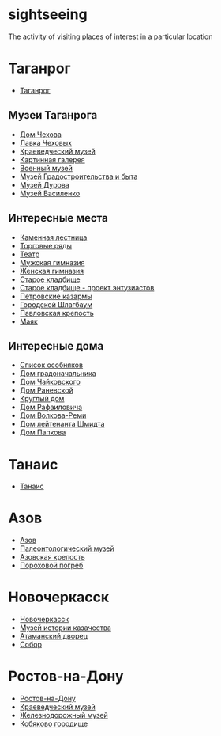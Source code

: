 # sightseeing
The activity of visiting places of interest in a particular location

# Таганрог
- [Таганрог](https://ru.wikipedia.org/wiki/%D0%A2%D0%B0%D0%B3%D0%B0%D0%BD%D1%80%D0%BE%D0%B3)
## Музеи Таганрога
- [Дом Чехова](https://ru.wikipedia.org/wiki/%D0%94%D0%BE%D0%BC%D0%B8%D0%BA_%D0%A7%D0%B5%D1%85%D0%BE%D0%B2%D0%B0)
- [Лавка Чеховых](https://ru.wikipedia.org/wiki/%D0%9B%D0%B0%D0%B2%D0%BA%D0%B0_%D0%A7%D0%B5%D1%85%D0%BE%D0%B2%D1%8B%D1%85)
- [Краеведческий музей](https://ru.wikipedia.org/wiki/%D0%98%D1%81%D1%82%D0%BE%D1%80%D0%B8%D0%BA%D0%BE-%D0%BA%D1%80%D0%B0%D0%B5%D0%B2%D0%B5%D0%B4%D1%87%D0%B5%D1%81%D0%BA%D0%B8%D0%B9_%D0%BC%D1%83%D0%B7%D0%B5%D0%B9_(%D0%A2%D0%B0%D0%B3%D0%B0%D0%BD%D1%80%D0%BE%D0%B3))
- [Картинная галерея](https://ru.wikipedia.org/wiki/%D0%A2%D0%B0%D0%B3%D0%B0%D0%BD%D1%80%D0%BE%D0%B3%D1%81%D0%BA%D0%B8%D0%B9_%D1%85%D1%83%D0%B4%D0%BE%D0%B6%D0%B5%D1%81%D1%82%D0%B2%D0%B5%D0%BD%D0%BD%D1%8B%D0%B9_%D0%BC%D1%83%D0%B7%D0%B5%D0%B9)
- [Военный музей](https://ru.wikipedia.org/wiki/%D0%A2%D0%B0%D0%B3%D0%B0%D0%BD%D1%80%D0%BE%D0%B3%D1%81%D0%BA%D0%B8%D0%B9_%D0%B2%D0%BE%D0%B5%D0%BD%D0%BD%D0%BE-%D0%B8%D1%81%D1%82%D0%BE%D1%80%D0%B8%D1%87%D0%B5%D1%81%D0%BA%D0%B8%D0%B9_%D0%BC%D1%83%D0%B7%D0%B5%D0%B9)
- [Музей Градостроительства и быта](https://ru.wikipedia.org/wiki/%D0%9C%D1%83%D0%B7%D0%B5%D0%B9_%D0%B3%D1%80%D0%B0%D0%B4%D0%BE%D1%81%D1%82%D1%80%D0%BE%D0%B8%D1%82%D0%B5%D0%BB%D1%8C%D1%81%D1%82%D0%B2%D0%B0_%D0%B8_%D0%B1%D1%8B%D1%82%D0%B0)
- [Музей Дурова](https://ru.wikipedia.org/wiki/%D0%9C%D1%83%D0%B7%D0%B5%D0%B9_%D0%90._%D0%90._%D0%94%D1%83%D1%80%D0%BE%D0%B2%D0%B0)
- [Музей Василенко](https://ru.wikipedia.org/wiki/%D0%9C%D1%83%D0%B7%D0%B5%D0%B9_%D0%98._%D0%94._%D0%92%D0%B0%D1%81%D0%B8%D0%BB%D0%B5%D0%BD%D0%BA%D0%BE)
## Интересные места
- [Каменная лестница](https://ru.wikipedia.org/wiki/%D0%9A%D0%B0%D0%BC%D0%B5%D0%BD%D0%BD%D0%B0%D1%8F_%D0%BB%D0%B5%D1%81%D1%82%D0%BD%D0%B8%D1%86%D0%B0_(%D0%A2%D0%B0%D0%B3%D0%B0%D0%BD%D1%80%D0%BE%D0%B3))
- [Торговые ряды](https://ru.wikipedia.org/wiki/%D0%90%D0%BB%D0%B5%D0%BA%D1%81%D0%B0%D0%BD%D0%B4%D1%80%D0%BE%D0%B2%D1%81%D0%BA%D0%B8%D0%B5_%D1%82%D0%BE%D1%80%D0%B3%D0%BE%D0%B2%D1%8B%D0%B5_%D1%80%D1%8F%D0%B4%D1%8B)
- [Театр](https://ru.wikipedia.org/wiki/%D0%A2%D0%B0%D0%B3%D0%B0%D0%BD%D1%80%D0%BE%D0%B3%D1%81%D0%BA%D0%B8%D0%B9_%D0%B4%D1%80%D0%B0%D0%BC%D0%B0%D1%82%D0%B8%D1%87%D0%B5%D1%81%D0%BA%D0%B8%D0%B9_%D1%82%D0%B5%D0%B0%D1%82%D1%80_%D0%B8%D0%BC%D0%B5%D0%BD%D0%B8_%D0%90._%D0%9F._%D0%A7%D0%B5%D1%85%D0%BE%D0%B2%D0%B0)
- [Мужская гимназия](https://ru.wikipedia.org/wiki/%D0%93%D0%B8%D0%BC%D0%BD%D0%B0%D0%B7%D0%B8%D1%8F_%E2%84%96_2_%D0%B8%D0%BC%D0%B5%D0%BD%D0%B8_%D0%90._%D0%9F._%D0%A7%D0%B5%D1%85%D0%BE%D0%B2%D0%B0)
- [Женская гимназия](https://ru.wikipedia.org/wiki/%D0%9C%D0%B0%D1%80%D0%B8%D0%B8%D0%BD%D1%81%D0%BA%D0%B0%D1%8F_%D0%B3%D0%B8%D0%BC%D0%BD%D0%B0%D0%B7%D0%B8%D1%8F_(%D0%A2%D0%B0%D0%B3%D0%B0%D0%BD%D1%80%D0%BE%D0%B3))
- [Старое кладбище](https://ru.wikipedia.org/wiki/%D0%A1%D1%82%D0%B0%D1%80%D0%BE%D0%B5_%D0%B3%D0%BE%D1%80%D0%BE%D0%B4%D1%81%D0%BA%D0%BE%D0%B5_%D0%BA%D0%BB%D0%B0%D0%B4%D0%B1%D0%B8%D1%89%D0%B5_(%D0%A2%D0%B0%D0%B3%D0%B0%D0%BD%D1%80%D0%BE%D0%B3))
- [Старое кладбище - проект энтузиастов](http://cemetery.su/)
- [Петровские казармы](https://ru.wikipedia.org/wiki/%D0%9F%D0%B5%D1%82%D1%80%D0%BE%D0%B2%D1%81%D0%BA%D0%B8%D0%B5_%D0%BA%D0%B0%D0%B7%D0%B0%D1%80%D0%BC%D1%8B_(%D0%A2%D0%B0%D0%B3%D0%B0%D0%BD%D1%80%D0%BE%D0%B3))
- [Городской Шлагбаум](https://ru.wikipedia.org/wiki/%D0%A1%D0%BA%D0%B2%D0%B5%D1%80_%C2%AB%D0%A3_%D1%88%D0%BB%D0%B0%D0%B3%D0%B1%D0%B0%D1%83%D0%BC%D0%B0%C2%BB)
- [Павловская крепость](https://ru.wikipedia.org/wiki/%D0%9F%D0%B0%D0%B2%D0%BB%D0%BE%D0%B2%D1%81%D0%BA%D0%B0%D1%8F_%D0%BA%D1%80%D0%B5%D0%BF%D0%BE%D1%81%D1%82%D1%8C)
- [Маяк](https://ru.wikipedia.org/wiki/%D0%A2%D0%B0%D0%B3%D0%B0%D0%BD%D1%80%D0%BE%D0%B3%D1%81%D0%BA%D0%B8%D0%B9_%D0%BC%D0%B0%D1%8F%D0%BA)
## Интересные дома
- [Список особняков](https://ru.wikipedia.org/wiki/%D0%9A%D0%B0%D1%82%D0%B5%D0%B3%D0%BE%D1%80%D0%B8%D1%8F:%D0%9E%D1%81%D0%BE%D0%B1%D0%BD%D1%8F%D0%BA%D0%B8_%D0%A2%D0%B0%D0%B3%D0%B0%D0%BD%D1%80%D0%BE%D0%B3%D0%B0)
- [Дом градоначальника](https://ru.wikipedia.org/wiki/%D0%94%D0%BE%D0%BC_%D0%B3%D1%80%D0%B0%D0%B4%D0%BE%D0%BD%D0%B0%D1%87%D0%B0%D0%BB%D1%8C%D0%BD%D0%B8%D0%BA%D0%B0_(%D0%A2%D0%B0%D0%B3%D0%B0%D0%BD%D1%80%D0%BE%D0%B3))
- [Дом Чайковского](https://ru.wikipedia.org/wiki/%D0%94%D0%BE%D0%BC_%D0%A7%D0%B0%D0%B9%D0%BA%D0%BE%D0%B2%D1%81%D0%BA%D0%BE%D0%B3%D0%BE_(%D0%A2%D0%B0%D0%B3%D0%B0%D0%BD%D1%80%D0%BE%D0%B3))
- [Дом Раневской](https://ru.wikipedia.org/wiki/%D0%9C%D1%83%D0%B7%D0%B5%D0%B9_%D0%A4%D0%B0%D0%B8%D0%BD%D1%8B_%D0%A0%D0%B0%D0%BD%D0%B5%D0%B2%D1%81%D0%BA%D0%BE%D0%B9)
- [Круглый дом](https://ru.wikipedia.org/wiki/%D0%9A%D1%80%D1%83%D0%B3%D0%BB%D1%8B%D0%B9_%D0%B4%D0%BE%D0%BC_(%D0%A2%D0%B0%D0%B3%D0%B0%D0%BD%D1%80%D0%BE%D0%B3))
- [Дом Рафаиловича](https://ru.wikipedia.org/wiki/%D0%94%D0%BE%D0%BC_%D0%A0%D0%B0%D1%84%D0%B0%D0%B8%D0%BB%D0%BE%D0%B2%D0%B8%D1%87%D0%B0)
- [Дом Волкова-Реми](https://ru.wikipedia.org/wiki/%D0%94%D0%BE%D0%BC_%D0%92%D0%BE%D0%BB%D0%BA%D0%BE%D0%B2%D0%B0-%D0%A0%D0%B5%D0%BC%D0%B8)
- [Дом лейтенанта Шмидта](https://ru.wikipedia.org/wiki/%D0%94%D0%BE%D0%BC_%D0%9A%D0%B0%D0%BC%D0%B1%D1%83%D1%80%D0%BE%D0%B2%D0%B0_(%D0%A2%D0%B0%D0%B3%D0%B0%D0%BD%D1%80%D0%BE%D0%B3))
- [Дом Папкова](https://ru.wikipedia.org/wiki/%D0%94%D0%BE%D0%BC_%D0%9F%D0%B0%D0%BF%D0%BA%D0%BE%D0%B2%D0%B0)


# Танаис
- [Танаис](https://ru.wikipedia.org/wiki/%D0%A2%D0%B0%D0%BD%D0%B0%D0%B8%D1%81_(%D0%B3%D0%BE%D1%80%D0%BE%D0%B4))


# Азов
- [Азов](https://ru.wikipedia.org/wiki/%D0%90%D0%B7%D0%BE%D0%B2)
- [Палеонтологический музей](https://ru.wikipedia.org/wiki/%D0%90%D0%B7%D0%BE%D0%B2%D1%81%D0%BA%D0%B8%D0%B9_%D0%B8%D1%81%D1%82%D0%BE%D1%80%D0%B8%D0%BA%D0%BE-%D0%B0%D1%80%D1%85%D0%B5%D0%BE%D0%BB%D0%BE%D0%B3%D0%B8%D1%87%D0%B5%D1%81%D0%BA%D0%B8%D0%B9_%D0%B8_%D0%BF%D0%B0%D0%BB%D0%B5%D0%BE%D0%BD%D1%82%D0%BE%D0%BB%D0%BE%D0%B3%D0%B8%D1%87%D0%B5%D1%81%D0%BA%D0%B8%D0%B9_%D0%BC%D1%83%D0%B7%D0%B5%D0%B9-%D0%B7%D0%B0%D0%BF%D0%BE%D0%B2%D0%B5%D0%B4%D0%BD%D0%B8%D0%BA)
- [Азовская крепость](https://ru.wikipedia.org/wiki/%D0%90%D0%B7%D0%BE%D0%B2%D1%81%D0%BA%D0%B0%D1%8F_%D0%BA%D1%80%D0%B5%D0%BF%D0%BE%D1%81%D1%82%D1%8C)
- [Пороховой погреб](https://ru.wikipedia.org/wiki/%D0%9F%D0%BE%D1%80%D0%BE%D1%85%D0%BE%D0%B2%D0%BE%D0%B9_%D0%BF%D0%BE%D0%B3%D1%80%D0%B5%D0%B1_(%D0%90%D0%B7%D0%BE%D0%B2))

# Новочеркасск
- [Новочеркасск](https://ru.wikipedia.org/wiki/%D0%9D%D0%BE%D0%B2%D0%BE%D1%87%D0%B5%D1%80%D0%BA%D0%B0%D1%81%D1%81%D0%BA)
- [Музей истории казачества](https://ru.wikipedia.org/wiki/%D0%9D%D0%BE%D0%B2%D0%BE%D1%87%D0%B5%D1%80%D0%BA%D0%B0%D1%81%D1%81%D0%BA%D0%B8%D0%B9_%D0%BC%D1%83%D0%B7%D0%B5%D0%B9_%D0%B8%D1%81%D1%82%D0%BE%D1%80%D0%B8%D0%B8_%D0%94%D0%BE%D0%BD%D1%81%D0%BA%D0%BE%D0%B3%D0%BE_%D0%BA%D0%B0%D0%B7%D0%B0%D1%87%D0%B5%D1%81%D1%82%D0%B2%D0%B0)
- [Атаманский дворец](https://ru.wikipedia.org/wiki/%D0%90%D1%82%D0%B0%D0%BC%D0%B0%D0%BD%D1%81%D0%BA%D0%B8%D0%B9_%D0%B4%D0%B2%D0%BE%D1%80%D0%B5%D1%86_(%D0%9D%D0%BE%D0%B2%D0%BE%D1%87%D0%B5%D1%80%D0%BA%D0%B0%D1%81%D1%81%D0%BA))
- [Собор](https://ru.wikipedia.org/wiki/%D0%92%D0%BE%D0%B7%D0%BD%D0%B5%D1%81%D0%B5%D0%BD%D1%81%D0%BA%D0%B8%D0%B9_%D1%81%D0%BE%D0%B1%D0%BE%D1%80_(%D0%9D%D0%BE%D0%B2%D0%BE%D1%87%D0%B5%D1%80%D0%BA%D0%B0%D1%81%D1%81%D0%BA))

# Ростов-на-Дону
- [Ростов-на-Дону](https://ru.wikipedia.org/wiki/%D0%A0%D0%BE%D1%81%D1%82%D0%BE%D0%B2-%D0%BD%D0%B0-%D0%94%D0%BE%D0%BD%D1%83)
- [Краеведческий музей](https://ru.wikipedia.org/wiki/%D0%A0%D0%BE%D1%81%D1%82%D0%BE%D0%B2%D1%81%D0%BA%D0%B8%D0%B9_%D0%BE%D0%B1%D0%BB%D0%B0%D1%81%D1%82%D0%BD%D0%BE%D0%B9_%D0%BC%D1%83%D0%B7%D0%B5%D0%B9_%D0%BA%D1%80%D0%B0%D0%B5%D0%B2%D0%B5%D0%B4%D0%B5%D0%BD%D0%B8%D1%8F)
- [Железнодорожный музей](https://ru.wikipedia.org/wiki/%D0%9C%D1%83%D0%B7%D0%B5%D0%B9_%D0%A1%D0%B5%D0%B2%D0%B5%D1%80%D0%BE-%D0%9A%D0%B0%D0%B2%D0%BA%D0%B0%D0%B7%D1%81%D0%BA%D0%BE%D0%B9_%D0%B6%D0%B5%D0%BB%D0%B5%D0%B7%D0%BD%D0%BE%D0%B9_%D0%B4%D0%BE%D1%80%D0%BE%D0%B3%D0%B8)
- [Кобяково городище](https://ru.wikipedia.org/wiki/%D0%9A%D0%BE%D0%B1%D1%8F%D0%BA%D0%BE%D0%B2%D0%BE_%D0%B3%D0%BE%D1%80%D0%BE%D0%B4%D0%B8%D1%89%D0%B5)


